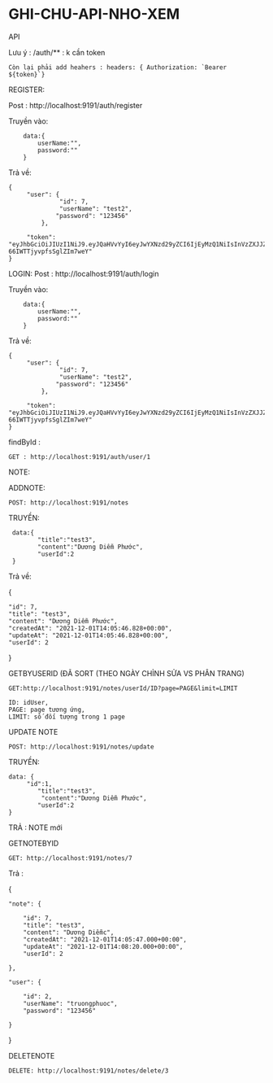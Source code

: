 # GHI-CHU-API-NHO-XEM
API 

Lưu ý : /auth/** : k cần token

	Còn lại phải add heahers : headers: { Authorization: `Bearer ${token}`}

REGISTER:

Post : http://localhost:9191/auth/register

Truyền vào:	

		data:{
			userName:"",
			password:""
		}
Trả về: 
		
	{
   		 "user": {
      			  "id": 7,
      			  "userName": "test2",
       			 "password": "123456"
   			 },

   		 "token": "eyJhbGciOiJIUzI1NiJ9.eyJQaHVvYyI6eyJwYXNzd29yZCI6IjEyMzQ1NiIsInVzZXJJZCI6NywiYXV0aG9yaXRpZXMiOm51bGwsInVzZXJuYW1lIjoidGVzdDIifSwiZXhwIjoxNjM5MjMwOTM1fQ.kPDUcADmssrsYAx0SEYe-66IWTTjyvpfsSglZIm7weY"
	}

LOGIN: 
Post : http://localhost:9191/auth/login

Truyền vào:	

		data:{
			userName:"",
			password:""
		}
Trả về: 
		
	{
   		 "user": {
      			  "id": 7,
      			  "userName": "test2",
       			 "password": "123456"
   			 },

   		 "token": "eyJhbGciOiJIUzI1NiJ9.eyJQaHVvYyI6eyJwYXNzd29yZCI6IjEyMzQ1NiIsInVzZXJJZCI6NywiYXV0aG9yaXRpZXMiOm51bGwsInVzZXJuYW1lIjoidGVzdDIifSwiZXhwIjoxNjM5MjMwOTM1fQ.kPDUcADmssrsYAx0SEYe-66IWTTjyvpfsSglZIm7weY"
	}



findById :

	GET : http://localhost:9191/auth/user/1


NOTE:


ADDNOTE:

	POST: http://localhost:9191/notes
  
 TRUYỀN: 

	 data:{
       		"title":"test3",
      		"content":"Dương Diễm Phước",
      		"userId":2
	 }
 Trả về: 

 {
 
    "id": 7,
    "title": "test3",
    "content": "Dương Diễm Phước",
    "createdAt": "2021-12-01T14:05:46.828+00:00",
    "updateAt": "2021-12-01T14:05:46.828+00:00",
    "userId": 2
    
}

GETBYUSERID (ĐÃ SORT (THEO NGÀY CHỈNH SỬA VS PHÂN TRANG) 

	GET:http://localhost:9191/notes/userId/ID?page=PAGE&limit=LIMIT
	
	ID: idUser,
	PAGE: page tương ứng,
	LIMIT: số đối tượng trong 1 page


UPDATE NOTE

	POST: http://localhost:9191/notes/update
  
 TRUYỀN:

	data: {
		 "id":1,
       		"title":"test3",
      		 "content":"Dương Diễm Phước",
       		"userId":2
	}

 TRẢ : NOTE mới


GETNOTEBYID

	GET: http://localhost:9191/notes/7

 Trả :
 
{

    "note": {
    
        "id": 7,
        "title": "test3",
        "content": "Dương Diễmc",
        "createdAt": "2021-12-01T14:05:47.000+00:00",
        "updateAt": "2021-12-01T14:08:20.000+00:00",
        "userId": 2
        
    },
    
    "user": {
    
        "id": 2,
        "userName": "truongphuoc",
        "password": "123456"
        
    }
}


DELETENOTE

	DELETE: http://localhost:9191/notes/delete/3
